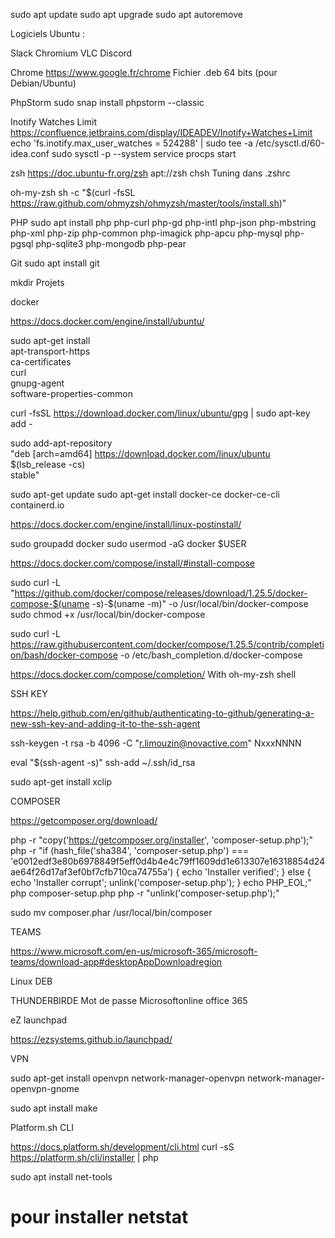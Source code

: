 
sudo apt update
sudo apt upgrade
sudo apt autoremove


Logiciels Ubuntu : 

Slack
Chromium
VLC
Discord

Chrome
https://www.google.fr/chrome
Fichier .deb 64 bits (pour Debian/Ubuntu)

PhpStorm
sudo snap install phpstorm --classic

Inotify Watches Limit
https://confluence.jetbrains.com/display/IDEADEV/Inotify+Watches+Limit
echo 'fs.inotify.max_user_watches = 524288' | sudo tee -a /etc/sysctl.d/60-idea.conf
sudo sysctl -p --system
service procps start

zsh
https://doc.ubuntu-fr.org/zsh
apt://zsh
chsh
Tuning dans .zshrc

oh-my-zsh
sh -c "$(curl -fsSL https://raw.github.com/ohmyzsh/ohmyzsh/master/tools/install.sh)"


PHP
sudo apt install php php-curl php-gd php-intl php-json php-mbstring php-xml php-zip php-common php-imagick php-apcu php-mysql php-pgsql php-sqlite3 php-mongodb php-pear


Git 
sudo apt install git


mkdir Projets





docker

https://docs.docker.com/engine/install/ubuntu/

sudo apt-get install \
    apt-transport-https \
    ca-certificates \
    curl \
    gnupg-agent \
    software-properties-common

curl -fsSL https://download.docker.com/linux/ubuntu/gpg | sudo apt-key add -

sudo add-apt-repository \
   "deb [arch=amd64] https://download.docker.com/linux/ubuntu \
   $(lsb_release -cs) \
   stable"

sudo apt-get update
sudo apt-get install docker-ce docker-ce-cli containerd.io

https://docs.docker.com/engine/install/linux-postinstall/

sudo groupadd docker
sudo usermod -aG docker $USER

https://docs.docker.com/compose/install/#install-compose

sudo curl -L "https://github.com/docker/compose/releases/download/1.25.5/docker-compose-$(uname -s)-$(uname -m)" -o /usr/local/bin/docker-compose
sudo chmod +x /usr/local/bin/docker-compose

sudo curl -L https://raw.githubusercontent.com/docker/compose/1.25.5/contrib/completion/bash/docker-compose -o /etc/bash_completion.d/docker-compose

https://docs.docker.com/compose/completion/
With oh-my-zsh shell



SSH KEY

https://help.github.com/en/github/authenticating-to-github/generating-a-new-ssh-key-and-adding-it-to-the-ssh-agent

ssh-keygen -t rsa -b 4096 -C "r.limouzin@novactive.com"
NxxxNNNN

eval "$(ssh-agent -s)"
ssh-add ~/.ssh/id_rsa

sudo apt-get install xclip


COMPOSER

https://getcomposer.org/download/

php -r "copy('https://getcomposer.org/installer', 'composer-setup.php');"
php -r "if (hash_file('sha384', 'composer-setup.php') === 'e0012edf3e80b6978849f5eff0d4b4e4c79ff1609dd1e613307e16318854d24ae64f26d17af3ef0bf7cfb710ca74755a') { echo 'Installer verified'; } else { echo 'Installer corrupt'; unlink('composer-setup.php'); } echo PHP_EOL;"
php composer-setup.php
php -r "unlink('composer-setup.php');"

sudo mv composer.phar /usr/local/bin/composer


TEAMS

https://www.microsoft.com/en-us/microsoft-365/microsoft-teams/download-app#desktopAppDownloadregion

Linux DEB



THUNDERBIRDE
Mot de passe Microsoftonline office 365



eZ launchpad

https://ezsystems.github.io/launchpad/




VPN

sudo apt-get install openvpn network-manager-openvpn network-manager-openvpn-gnome



sudo apt install make




Platform.sh CLI

https://docs.platform.sh/development/cli.html
curl -sS https://platform.sh/cli/installer | php




sudo apt install net-tools 
# pour installer netstat
